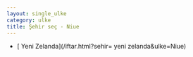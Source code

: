 ```yaml
---
layout: single_ulke
category: ulke
title: Şehir seç - Niue
---
```

* [ Yeni Zelanda](/iftar.html?sehir= yeni zelanda&ulke=Niue)
